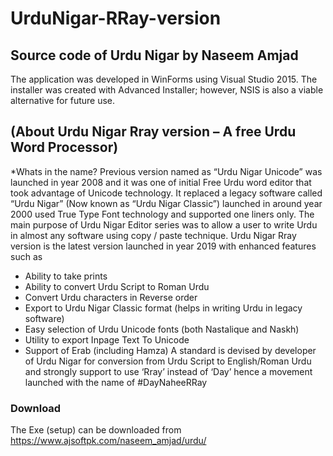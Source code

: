 # UrduNigar-RRay-version

## Source code of Urdu Nigar by Naseem Amjad
The application was developed in WinForms using Visual Studio 2015. The installer was created with Advanced Installer; however, NSIS is also a viable alternative for future use.


## (About Urdu Nigar Rray version – A free Urdu Word Processor)
*Whats in the name?
Previous version named as “Urdu Nigar Unicode” was launched in year 2008 and it was one of initial Free Urdu word editor that took advantage of Unicode technology. It replaced a legacy software called “Urdu Nigar” (Now known as “Urdu Nigar Classic”) launched in around year 2000 used True Type Font technology and supported one liners only. The main purpose of Urdu Nigar Editor series was to allow a user to write Urdu in almost any software using copy / paste technique.
Urdu Nigar Rray version is the latest version launched in year 2019 with enhanced features such as
- Ability to take prints
- Ability to convert Urdu Script to Roman Urdu
- Convert Urdu characters in Reverse order
- Export to Urdu Nigar Classic format (helps in writing Urdu in legacy software)
- Easy selection of Urdu Unicode fonts (both Nastalique and Naskh)
- Utility to export Inpage Text To Unicode
- Support of Erab (including Hamza)
A standard is devised by developer of Urdu Nigar for conversion from Urdu Script to English/Roman Urdu and strongly support to use ‘Rray’ instead of ‘Day’ hence a movement launched with the name of #DayNaheeRRay

### Download
The Exe (setup) can be downloaded from https://www.ajsoftpk.com/naseem_amjad/urdu/
